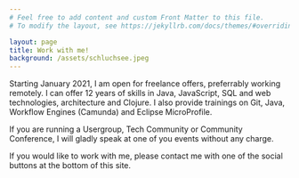 ```yaml
---
# Feel free to add content and custom Front Matter to this file.
# To modify the layout, see https://jekyllrb.com/docs/themes/#overriding-theme-defaults

layout: page
title: Work with me!
background: /assets/schluchsee.jpeg
---
```


Starting January 2021, I am open for freelance offers, preferrably working remotely. I can offer 12 years of skills in Java, JavaScript, SQL and web technologies, architecture and Clojure. I also provide trainings on Git, Java, Workflow Engines (Camunda) and Eclipse MicroProfile.

If you are running a Usergroup, Tech Community or Community Conference, I will gladly speak at one of you events without any charge.

If you would like to work with me, please contact me with one of the social buttons at the bottom of this site.
